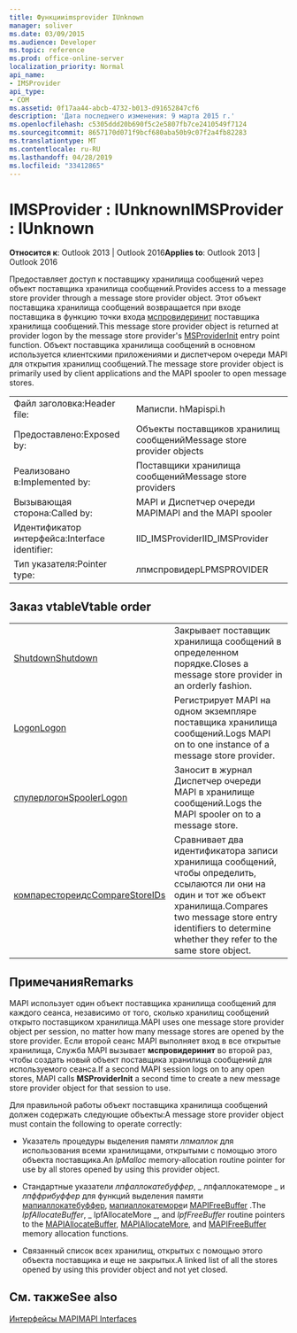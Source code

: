 ```yaml
---
title: Функцииimsprovider IUnknown
manager: soliver
ms.date: 03/09/2015
ms.audience: Developer
ms.topic: reference
ms.prod: office-online-server
localization_priority: Normal
api_name:
- IMSProvider
api_type:
- COM
ms.assetid: 0f17aa44-abcb-4732-b013-d91652847cf6
description: 'Дата последнего изменения: 9 марта 2015 г.'
ms.openlocfilehash: c5305ddd20b690f5c2e5807fb7ce2410549f7124
ms.sourcegitcommit: 8657170d071f9bcf680aba50b9c07f2a4fb82283
ms.translationtype: MT
ms.contentlocale: ru-RU
ms.lasthandoff: 04/28/2019
ms.locfileid: "33412865"
---
```

# <a name="imsprovider--iunknown"></a><span data-ttu-id="2c00d-103">IMSProvider : IUnknown</span><span class="sxs-lookup"><span data-stu-id="2c00d-103">IMSProvider : IUnknown</span></span>

  
  
<span data-ttu-id="2c00d-104">**Относится к**: Outlook 2013 | Outlook 2016</span><span class="sxs-lookup"><span data-stu-id="2c00d-104">**Applies to**: Outlook 2013 | Outlook 2016</span></span> 
  
<span data-ttu-id="2c00d-105">Предоставляет доступ к поставщику хранилища сообщений через объект поставщика хранилища сообщений.</span><span class="sxs-lookup"><span data-stu-id="2c00d-105">Provides access to a message store provider through a message store provider object.</span></span> <span data-ttu-id="2c00d-106">Этот объект поставщика хранилища сообщений возвращается при входе поставщика в функцию точки входа [мспровидеринит](msproviderinit.md) поставщика хранилища сообщений.</span><span class="sxs-lookup"><span data-stu-id="2c00d-106">This message store provider object is returned at provider logon by the message store provider's [MSProviderInit](msproviderinit.md) entry point function.</span></span> <span data-ttu-id="2c00d-107">Объект поставщика хранилища сообщений в основном используется клиентскими приложениями и диспетчером очереди MAPI для открытия хранилищ сообщений.</span><span class="sxs-lookup"><span data-stu-id="2c00d-107">The message store provider object is primarily used by client applications and the MAPI spooler to open message stores.</span></span> 
  
|||
|:-----|:-----|
|<span data-ttu-id="2c00d-108">Файл заголовка:</span><span class="sxs-lookup"><span data-stu-id="2c00d-108">Header file:</span></span>  <br/> |<span data-ttu-id="2c00d-109">Маписпи. h</span><span class="sxs-lookup"><span data-stu-id="2c00d-109">Mapispi.h</span></span>  <br/> |
|<span data-ttu-id="2c00d-110">Предоставлено:</span><span class="sxs-lookup"><span data-stu-id="2c00d-110">Exposed by:</span></span>  <br/> |<span data-ttu-id="2c00d-111">Объекты поставщиков хранилищ сообщений</span><span class="sxs-lookup"><span data-stu-id="2c00d-111">Message store provider objects</span></span>  <br/> |
|<span data-ttu-id="2c00d-112">Реализовано в:</span><span class="sxs-lookup"><span data-stu-id="2c00d-112">Implemented by:</span></span>  <br/> |<span data-ttu-id="2c00d-113">Поставщики хранилища сообщений</span><span class="sxs-lookup"><span data-stu-id="2c00d-113">Message store providers</span></span>  <br/> |
|<span data-ttu-id="2c00d-114">Вызывающая сторона:</span><span class="sxs-lookup"><span data-stu-id="2c00d-114">Called by:</span></span>  <br/> |<span data-ttu-id="2c00d-115">MAPI и Диспетчер очереди MAPI</span><span class="sxs-lookup"><span data-stu-id="2c00d-115">MAPI and the MAPI spooler</span></span>  <br/> |
|<span data-ttu-id="2c00d-116">Идентификатор интерфейса:</span><span class="sxs-lookup"><span data-stu-id="2c00d-116">Interface identifier:</span></span>  <br/> |<span data-ttu-id="2c00d-117">IID_IMSProvider</span><span class="sxs-lookup"><span data-stu-id="2c00d-117">IID_IMSProvider</span></span>  <br/> |
|<span data-ttu-id="2c00d-118">Тип указателя:</span><span class="sxs-lookup"><span data-stu-id="2c00d-118">Pointer type:</span></span>  <br/> |<span data-ttu-id="2c00d-119">лпмспровидер</span><span class="sxs-lookup"><span data-stu-id="2c00d-119">LPMSPROVIDER</span></span>  <br/> |
   
## <a name="vtable-order"></a><span data-ttu-id="2c00d-120">Заказ vtable</span><span class="sxs-lookup"><span data-stu-id="2c00d-120">Vtable order</span></span>

|||
|:-----|:-----|
|[<span data-ttu-id="2c00d-121">Shutdown</span><span class="sxs-lookup"><span data-stu-id="2c00d-121">Shutdown</span></span>](imsprovider-shutdown.md) <br/> |<span data-ttu-id="2c00d-122">Закрывает поставщик хранилища сообщений в определенном порядке.</span><span class="sxs-lookup"><span data-stu-id="2c00d-122">Closes a message store provider in an orderly fashion.</span></span>  <br/> |
|[<span data-ttu-id="2c00d-123">Logon</span><span class="sxs-lookup"><span data-stu-id="2c00d-123">Logon</span></span>](imsprovider-logon.md) <br/> |<span data-ttu-id="2c00d-124">Регистрирует MAPI на одном экземпляре поставщика хранилища сообщений.</span><span class="sxs-lookup"><span data-stu-id="2c00d-124">Logs MAPI on to one instance of a message store provider.</span></span>  <br/> |
|[<span data-ttu-id="2c00d-125">спулерлогон</span><span class="sxs-lookup"><span data-stu-id="2c00d-125">SpoolerLogon</span></span>](imsprovider-spoolerlogon.md) <br/> |<span data-ttu-id="2c00d-126">Заносит в журнал Диспетчер очереди MAPI в хранилище сообщений.</span><span class="sxs-lookup"><span data-stu-id="2c00d-126">Logs the MAPI spooler on to a message store.</span></span>  <br/> |
|[<span data-ttu-id="2c00d-127">компарестореидс</span><span class="sxs-lookup"><span data-stu-id="2c00d-127">CompareStoreIDs</span></span>](imsprovider-comparestoreids.md) <br/> |<span data-ttu-id="2c00d-128">Сравнивает два идентификатора записи хранилища сообщений, чтобы определить, ссылаются ли они на один и тот же объект хранилища.</span><span class="sxs-lookup"><span data-stu-id="2c00d-128">Compares two message store entry identifiers to determine whether they refer to the same store object.</span></span>  <br/> |
   
## <a name="remarks"></a><span data-ttu-id="2c00d-129">Примечания</span><span class="sxs-lookup"><span data-stu-id="2c00d-129">Remarks</span></span>

<span data-ttu-id="2c00d-130">MAPI использует один объект поставщика хранилища сообщений для каждого сеанса, независимо от того, сколько хранилищ сообщений открыто поставщиком хранилища.</span><span class="sxs-lookup"><span data-stu-id="2c00d-130">MAPI uses one message store provider object per session, no matter how many message stores are opened by the store provider.</span></span> <span data-ttu-id="2c00d-131">Если второй сеанс MAPI выполняет вход в все открытые хранилища, Служба MAPI вызывает **мспровидеринит** во второй раз, чтобы создать новый объект поставщика хранилища сообщений для используемого сеанса.</span><span class="sxs-lookup"><span data-stu-id="2c00d-131">If a second MAPI session logs on to any open stores, MAPI calls **MSProviderInit** a second time to create a new message store provider object for that session to use.</span></span> 
  
<span data-ttu-id="2c00d-132">Для правильной работы объект поставщика хранилища сообщений должен содержать следующие объекты:</span><span class="sxs-lookup"><span data-stu-id="2c00d-132">A message store provider object must contain the following to operate correctly:</span></span>
  
- <span data-ttu-id="2c00d-133">Указатель процедуры выделения памяти _лпмаллок_ для использования всеми хранилищами, открытыми с помощью этого объекта поставщика.</span><span class="sxs-lookup"><span data-stu-id="2c00d-133">An  _lpMalloc_ memory-allocation routine pointer for use by all stores opened by using this provider object.</span></span> 
    
- <span data-ttu-id="2c00d-134">Стандартные указатели _лпфаллокатебуффер_, _ лпфаллокатеморе _ и _лпффрибуффер_ для функций выделения памяти [мапиаллокатебуффер](mapiallocatebuffer.md), [мапиаллокатеморе](mapiallocatemore.md)и [MAPIFreeBuffer](mapifreebuffer.md) .</span><span class="sxs-lookup"><span data-stu-id="2c00d-134">The  _lpfAllocateBuffer_,  _ lpfAllocateMore _, and  _lpfFreeBuffer_ routine pointers to the [MAPIAllocateBuffer](mapiallocatebuffer.md), [MAPIAllocateMore](mapiallocatemore.md), and [MAPIFreeBuffer](mapifreebuffer.md) memory allocation functions.</span></span> 
    
- <span data-ttu-id="2c00d-135">Связанный список всех хранилищ, открытых с помощью этого объекта поставщика и еще не закрытых.</span><span class="sxs-lookup"><span data-stu-id="2c00d-135">A linked list of all the stores opened by using this provider object and not yet closed.</span></span>
    
## <a name="see-also"></a><span data-ttu-id="2c00d-136">См. также</span><span class="sxs-lookup"><span data-stu-id="2c00d-136">See also</span></span>



[<span data-ttu-id="2c00d-137">Интерфейсы MAPI</span><span class="sxs-lookup"><span data-stu-id="2c00d-137">MAPI Interfaces</span></span>](mapi-interfaces.md)


